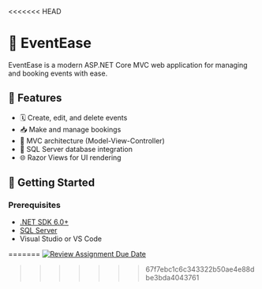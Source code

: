 <<<<<<< HEAD
# 🎉 EventEase

EventEase is a modern ASP.NET Core MVC web application for managing and booking events with ease.

## 📌 Features

- 🗓️ Create, edit, and delete events
- 📥 Make and manage bookings
- 👤 MVC architecture (Model-View-Controller)
- 💾 SQL Server database integration
- 🌐 Razor Views for UI rendering

## 🚀 Getting Started

### Prerequisites

- [.NET SDK 6.0+](https://dotnet.microsoft.com/download)
- [SQL Server](https://www.microsoft.com/en-us/sql-server/)
- Visual Studio or VS Code




=======
[![Review Assignment Due Date](https://classroom.github.com/assets/deadline-readme-button-22041afd0340ce965d47ae6ef1cefeee28c7c493a6346c4f15d667ab976d596c.svg)](https://classroom.github.com/a/gp-zUuae)
>>>>>>> 67f7ebc1c6c343322b50ae4e88dbe3bda4043761
